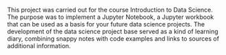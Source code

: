 This project was carried out for the course Introduction to Data Science. The purpose was to implement a Jupyter Notebook, a Jupyter workbook that can be used as a basis for your future data science projects. The development of the data science project base served as a kind of learning diary, combining snappy notes with code examples and links to sources of additional information.